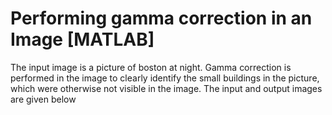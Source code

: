 # Performing gamma correction in an Image [MATLAB]
The  input image is a picture of boston at night. Gamma correction is performed in the image  to clearly identify the small buildings in the picture, which were otherwise not visible in the image. The input and output images are given below
